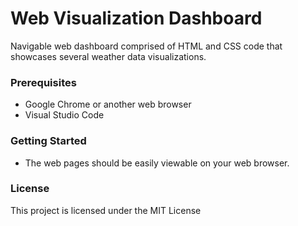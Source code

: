 # Web Visualization Dashboard

Navigable web dashboard comprised of HTML and CSS code that showcases several weather data visualizations. 

### Prerequisites

* Google Chrome or another web browser
* Visual Studio Code

### Getting Started

* The web pages should be easily viewable on your web browser. 

### License

This project is licensed under the MIT License
